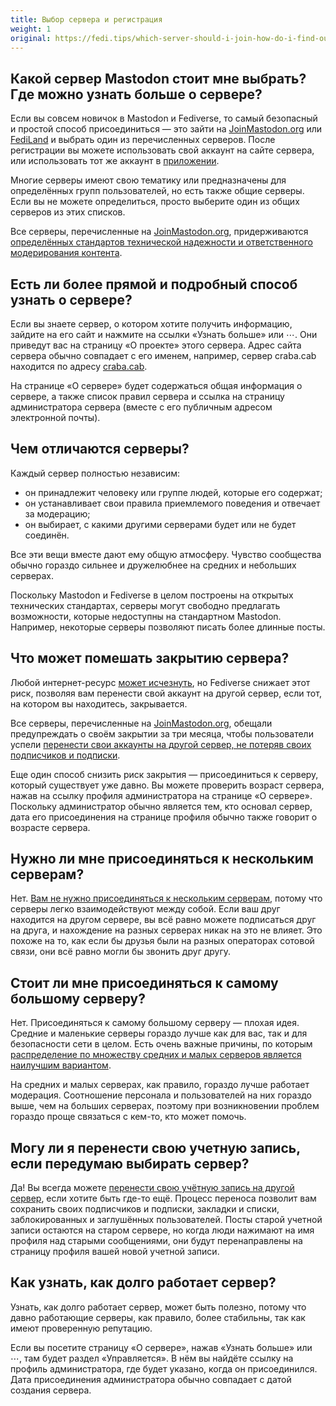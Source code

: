 ```yaml
---
title: Выбор сервера и регистрация
weight: 1
original: https://fedi.tips/which-server-should-i-join-how-do-i-find-out-more-about-a-server
---
```


## Какой сервер Mastodon стоит мне выбрать? Где можно узнать больше о сервере?

Если вы совсем новичок в Mastodon и Fediverse, то самый безопасный и простой
способ присоединиться — это зайти на [JoinMastodon.org] или [FediLand] и
выбрать один из перечисленных серверов. После регистрации вы можете использовать
свой аккаунт на сайте сервера, или использовать тот же аккаунт в [приложении].

[JoinMastodon.org]: https://joinmastodon.org/ru
[FediLand]: https://fediland.github.io
[приложении]: /quick-start/choose-an-app

Многие серверы имеют свою тематику или предназначены для определённых групп
пользователей, но есть также общие серверы. Если вы не можете определиться,
просто выберите один из общих серверов из этих списков.

Все серверы, перечисленные на [JoinMastodon.org], придерживаются [определённых
стандартов технической надежности и ответственного модерирования
контента](https://joinmastodon.org/ru/covenant).

## Есть ли более прямой и подробный способ узнать о сервере?

Если вы знаете сервер, о котором хотите получить информацию, зайдите на его сайт
и нажмите на ссылки «Узнать больше» или ⋯. Они приведут вас на страницу
«О проекте» этого сервера. Адрес сайта сервера обычно совпадает с его именем,
например, сервер craba.cab находится по адресу [craba.cab](https://craba.cab).

На странице «О сервере» будет содержаться общая информация о сервере, а также
список правил сервера и ссылка на страницу администратора сервера (вместе с его
публичным адресом электронной почты).

## Чем отличаются серверы?

Каждый сервер полностью независим:
- он принадлежит человеку или группе людей, которые его содержат;
- он устанавливает свои правила приемлемого поведения и отвечает за модерацию;
- он выбирает, с какими другими серверами будет или не будет соединён.

Все эти вещи вместе дают ему общую атмосферу. Чувство сообщества обычно гораздо
сильнее и дружелюбнее на средних и небольших серверах.

Поскольку Mastodon и Fediverse в целом построены на открытых технических
стандартах, серверы могут свободно предлагать возможности, которые недоступны на
стандартном Mastodon. Например, некоторые серверы позволяют писать более длинные
посты.

## Что может помешать закрытию сервера?

Любой интернет-ресурс [может исчезнуть](https://ru.wikipedia.org/wiki/Vine), но
Fediverse снижает этот риск, позволяя вам перенести свой аккаунт на другой
сервер, если тот, на котором вы находитесь, закрывается.

Все серверы, перечисленные на [JoinMastodon.org], обещали предупреждать о своём
закрытии за три месяца, чтобы пользователи успели [перенести свои аккаунты на
другой сервер, не потеряв своих подписчиков и подписки][перенести аккаунт].

[перенести аккаунт]: /quick-start/transfer-account

Еще один способ снизить риск закрытия — присоединиться к серверу, который
существует уже давно. Вы можете проверить возраст сервера, нажав на ссылку
профиля администратора на странице «О сервере». Поскольку администратор обычно
является тем, кто основал сервер, дата его присоединения на странице профиля
обычно также говорит о возрасте сервера.

## Нужно ли мне присоединяться к нескольким серверам?

Нет. [Вам не нужно присоединяться к нескольким серверам]()<!-- todo: добавить ссылку -->, потому что серверы легко
взаимодействуют между собой. Если ваш друг находится на другом сервере, вы всё
равно можете подписаться друг на друга, и нахождение на разных серверах никак на
это не влияет. Это похоже на то, как если бы друзья были на разных операторах
сотовой связи, они всё равно могли бы звонить друг другу.

## Стоит ли мне присоединяться к самому большому серверу?

Нет. Присоединяться к самому большому серверу — плохая идея. Средние и маленькие
серверы гораздо лучше как для вас, так и для безопасности сети в целом. Есть
очень важные причины, по которым [распределение по множеству средних и малых
серверов является наилучшим вариантом](/introduction/why-separate-servers).

На средних и малых серверах, как правило, гораздо лучше работает модерация.
Соотношение персонала и пользователей на них гораздо выше, чем на больших
серверах, поэтому при возникновении проблем гораздо проще связаться с кем-то,
кто может помочь.

## Могу ли я перенести свою учетную запись, если передумаю выбирать сервер?

Да! Вы всегда можете [перенести свою учётную запись на другой сервер][перенести аккаунт],
если хотите быть где-то ещё. Процесс переноса позволит вам сохранить своих
подписчиков и подписки, закладки и списки, заблокированных и заглушённых
пользователей. Посты старой учетной записи остаются на старом сервере,
но когда люди нажимают на имя профиля над старыми сообщениями, они будут
перенаправлены на страницу профиля вашей новой учетной записи.

## Как узнать, как долго работает сервер?

Узнать, как долго работает сервер, может быть полезно, потому что давно
работающие серверы, как правило, более стабильны, так как имеют проверенную
репутацию.

Если вы посетите страницу «О сервере», нажав «Узнать больше» или ⋯, там будет
раздел «Управляется». В нём вы найдёте ссылку на профиль администратора, где
будет указано, когда он присоединился. Дата присоединения администратора обычно
совпадает с датой создания сервера.
